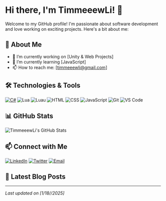 # Hi there, I'm TimmeeewLi! 👋

Welcome to my GitHub profile! I'm passionate about software development and love working on exciting projects. Here's a bit about me:

## 🚀 About Me

- 🔭 I’m currently working on [Unity & Web Projects]
- 🌱 I’m currently learning [JavaScript]
- 📫 How to reach me: [timmeeewli@gmail.com]
  
## 🛠️ Technologies & Tools

[![C#](https://custom-icon-badges.demolab.com/badge/C%23-%23239120.svg?logo=cshrp&logoColor=white)](#)
![Lua](https://img.shields.io/badge/-Lua-333333?style=flat&logo=lua)
![Luau](https://img.shields.io/badge/-Luau-333333?style=flat&logo=lua)
![HTML](https://img.shields.io/badge/-HTML-333333?style=flat&logo=html5)
![CSS](https://img.shields.io/badge/-CSS-333333?style=flat&logo=css3)
![JavaScript](https://img.shields.io/badge/-JavaScript-333333?style=flat&logo=javascript)
![Git](https://img.shields.io/badge/-Git-333333?style=flat&logo=git)
![VS Code](https://img.shields.io/badge/-VS%20Code-333333?style=flat&logo=visual-studio-code)

## 📊 GitHub Stats

![TimmeeewLi's GitHub Stats](https://github-readme-stats.vercel.app/api?username=TimmeeewLi&show_icons=true&theme=radical)

## 📫 Connect with Me

[![LinkedIn](https://img.shields.io/badge/-LinkedIn-0077B5?style=flat&logo=linkedin)](https://www.linkedin.com/in/yourprofile)
[![Twitter](https://img.shields.io/badge/-Twitter-1DA1F2?style=flat&logo=twitter)](https://twitter.com/yourprofile)
[![Email](https://img.shields.io/badge/-Email-D14836?style=flat&logo=gmail)](mailto:youremail@example.com)

## 📝 Latest Blog Posts

<!-- BLOG-POST-LIST:START -->
<!-- BLOG-POST-LIST:END -->

---

*Last updated on [1/18//2025]*
